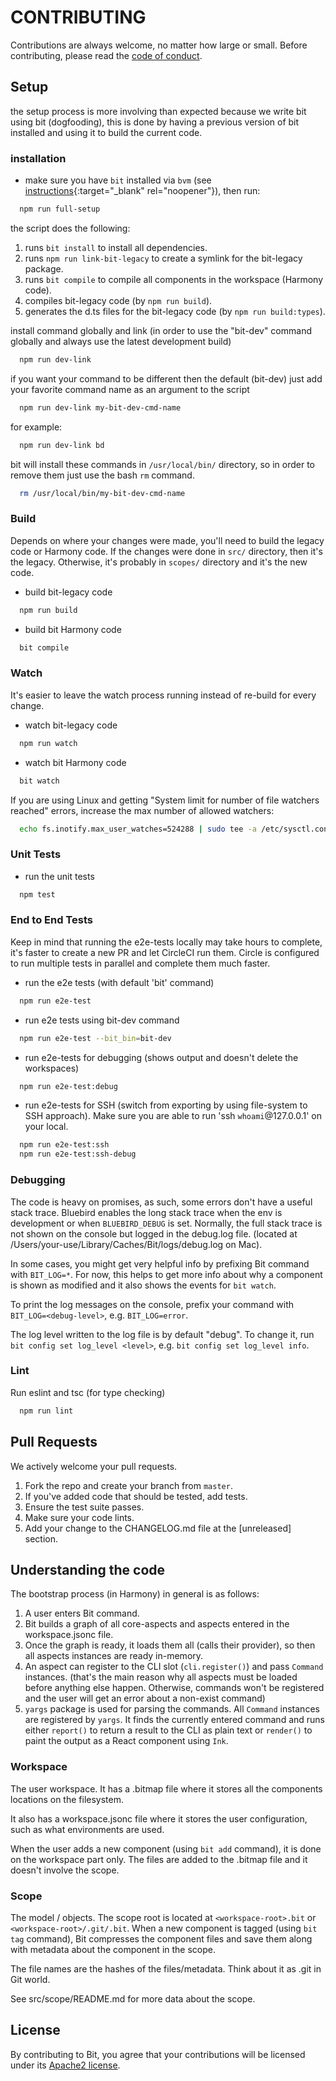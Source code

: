 # CONTRIBUTING

Contributions are always welcome, no matter how large or small. Before contributing,
please read the [code of conduct](CODE_OF_CONDUCT.md).

## Setup

the setup process is more involving than expected because we write bit using bit (dogfooding), this is done by having a previous version of bit installed and using it to build the current code.

### installation

- make sure you have `bit` installed via `bvm` (see [instructions](https://bit.dev/docs/quick-start/#install){:target="\_blank" rel="noopener"}), then run:

```bash
  npm run full-setup
```

the script does the following:

1. runs `bit install` to install all dependencies.
2. runs `npm run link-bit-legacy` to create a symlink for the bit-legacy package.
3. runs `bit compile` to compile all components in the workspace (Harmony code).
4. compiles bit-legacy code (by `npm run build`).
5. generates the d.ts files for the bit-legacy code (by `npm run build:types`).

install command globally and link (in order to use the "bit-dev" command globally and always use the
latest development build)

```bash
  npm run dev-link
```

if you want your command to be different then the default (bit-dev) just add your favorite command name as an argument to the script

```bash
  npm run dev-link my-bit-dev-cmd-name
```

for example:

```bash
  npm run dev-link bd
```

bit will install these commands in `/usr/local/bin/` directory, so in order to remove them just use the bash `rm` command.

```bash
  rm /usr/local/bin/my-bit-dev-cmd-name
```

### Build

Depends on where your changes were made, you'll need to build the legacy code or Harmony code.
If the changes were done in `src/` directory, then it's the legacy. Otherwise, it's probably in `scopes/` directory and it's the new code.

- build bit-legacy code

```bash
  npm run build
```

- build bit Harmony code

```bash
  bit compile
```

### Watch

It's easier to leave the watch process running instead of re-build for every change.

- watch bit-legacy code

```bash
  npm run watch
```

- watch bit Harmony code

```bash
  bit watch
```

If you are using Linux and getting "System limit for number of file watchers reached" errors, increase the max number of allowed watchers:

```bash
  echo fs.inotify.max_user_watches=524288 | sudo tee -a /etc/sysctl.conf && sudo sysctl -p
```

### Unit Tests

- run the unit tests

```bash
  npm test
```

### End to End Tests

Keep in mind that running the e2e-tests locally may take hours to complete, it's faster to create a new PR and let CircleCI run them. Circle is configured to run multiple tests in parallel and complete them much faster.

- run the e2e tests (with default 'bit' command)

```bash
  npm run e2e-test
```

- run e2e tests using bit-dev command

```bash
  npm run e2e-test --bit_bin=bit-dev
```

- run e2e-tests for debugging (shows output and doesn't delete the workspaces)

```bash
  npm run e2e-test:debug
```

- run e2e-tests for SSH (switch from exporting by using file-system to SSH approach). Make sure you are able to run 'ssh `whoami`@127.0.0.1' on your local.

```bash
  npm run e2e-test:ssh
  npm run e2e-test:ssh-debug
```

### Debugging

The code is heavy on promises, as such, some errors don't have a useful stack trace. Bluebird enables the long stack trace when the env is development or when `BLUEBIRD_DEBUG` is set. Normally, the full stack trace is not shown on the console but logged in the debug.log file. (located at /Users/your-use/Library/Caches/Bit/logs/debug.log on Mac).

In some cases, you might get very helpful info by prefixing Bit command with `BIT_LOG=*`. For now, this helps to get more info about why a component is shown as modified and it also shows the events for `bit watch`.

To print the log messages on the console, prefix your command with `BIT_LOG=<debug-level>`, e.g. `BIT_LOG=error`.

The log level written to the log file is by default "debug". To change it, run `bit config set log_level <level>`, e.g. `bit config set log_level info`.

### Lint

Run eslint and tsc (for type checking)

```bash
  npm run lint
```

## Pull Requests

We actively welcome your pull requests.

1. Fork the repo and create your branch from `master`.
2. If you've added code that should be tested, add tests.
3. Ensure the test suite passes.
4. Make sure your code lints.
5. Add your change to the CHANGELOG.md file at the [unreleased] section.

## Understanding the code

The bootstrap process (in Harmony) in general is as follows:

1. A user enters Bit command.
2. Bit builds a graph of all core-aspects and aspects entered in the workspace.jsonc file.
3. Once the graph is ready, it loads them all (calls their provider), so then all aspects instances are ready in-memory.
4. An aspect can register to the CLI slot (`cli.register()`) and pass `Command` instances. (that's the main reason why all aspects must be loaded before anything else happen. Otherwise, commands won't be registered and the user will get an error about a non-exist command)
5. `yargs` package is used for parsing the commands. All `Command` instances are registered by `yargs`. It finds the currently entered command and runs either `report()` to return a result to the CLI as plain text or `render()` to paint the output as a React component using `Ink`.

### Workspace

The user workspace. It has a .bitmap file where it stores all the components locations on the filesystem.

It also has a workspace.jsonc file where it stores the user configuration, such as what environments are used.

When the user adds a new component (using `bit add` command), it is done on the workspace part only. The files are added to the .bitmap file and it doesn't involve the scope.

### Scope

The model / objects. The scope root is located at `<workspace-root>.bit` or `<workspace-root>/.git/.bit`.
When a new component is tagged (using `bit tag` command), Bit compresses the component files and save them along with metadata about the component in the scope.

The file names are the hashes of the files/metadata. Think about it as .git in Git world.

See src/scope/README.md for more data about the scope.

## License

By contributing to Bit, you agree that your contributions will be licensed
under its [Apache2 license](LICENSE).
